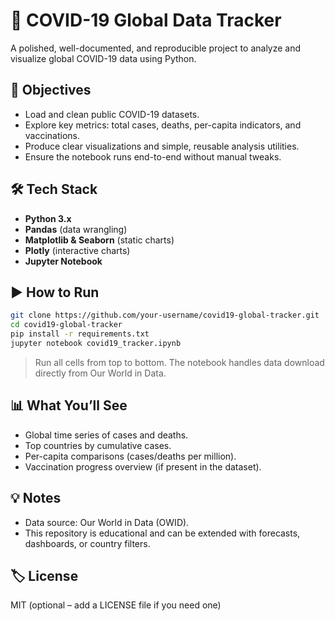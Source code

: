 # 🦠 COVID-19 Global Data Tracker

A polished, well-documented, and reproducible project to analyze and visualize global COVID-19 data using Python.

## 🎯 Objectives
- Load and clean public COVID-19 datasets.
- Explore key metrics: total cases, deaths, per-capita indicators, and vaccinations.
- Produce clear visualizations and simple, reusable analysis utilities.
- Ensure the notebook runs end-to-end without manual tweaks.

## 🛠️ Tech Stack
- **Python 3.x**
- **Pandas** (data wrangling)
- **Matplotlib & Seaborn** (static charts)
- **Plotly** (interactive charts)
- **Jupyter Notebook**

## ▶️ How to Run
```bash
git clone https://github.com/your-username/covid19-global-tracker.git
cd covid19-global-tracker
pip install -r requirements.txt
jupyter notebook covid19_tracker.ipynb
```
> Run all cells from top to bottom. The notebook handles data download directly from Our World in Data.

## 📊 What You’ll See
- Global time series of cases and deaths.
- Top countries by cumulative cases.
- Per-capita comparisons (cases/deaths per million).
- Vaccination progress overview (if present in the dataset).

## 💡 Notes
- Data source: Our World in Data (OWID).
- This repository is educational and can be extended with forecasts, dashboards, or country filters.

## 🏷️ License
MIT (optional – add a LICENSE file if you need one)
